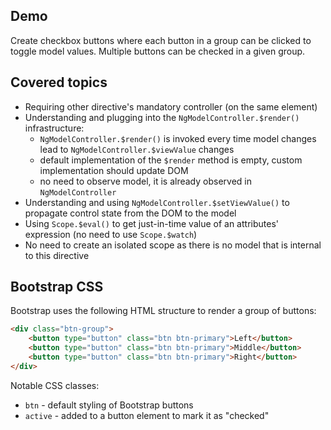 ## Demo

Create checkbox buttons where each button in a group can be clicked to toggle model values.
Multiple buttons can be checked in a given group.

## Covered topics

* Requiring other directive's mandatory controller (on the same element)
* Understanding and plugging into the `NgModelController.$render()` infrastructure:
    * `NgModelController.$render()` is invoked every time model changes lead to `NgModelController.$viewValue` changes
    * default implementation of the `$render` method is empty, custom implementation should update DOM
    * no need to observe model, it is already observed in `NgModelController`
* Understanding and using `NgModelController.$setViewValue()` to propagate control state from the DOM to the model
* Using `Scope.$eval()` to get just-in-time value of an attributes' expression (no need to use `Scope.$watch`)
* No need to create an isolated scope as there is no model that is internal to this directive

## Bootstrap CSS

Bootstrap uses the following HTML structure to render a group of buttons:

```html
<div class="btn-group">
    <button type="button" class="btn btn-primary">Left</button>
    <button type="button" class="btn btn-primary">Middle</button>
    <button type="button" class="btn btn-primary">Right</button>
</div>
```

Notable CSS classes:
* `btn` - default styling of Bootstrap buttons
* `active` - added to a button element to mark it as "checked"
